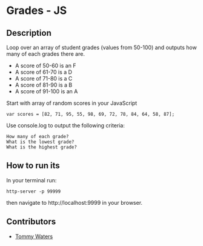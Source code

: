 # Grades - JS



## Description
Loop over an array of student grades (values from 50-100) and outputs how many of each grades there are.

- A score of 50-60 is an F
- A score of 61-70 is a D
- A score of 71-80 is a C
- A score of 81-90 is a B
- A score of 91-100 is an A

Start with array of random scores in your JavaScript
```
var scores = [82, 71, 95, 55, 98, 69, 72, 78, 84, 64, 58, 87];

```
Use console.log to output the following criteria:
```
How many of each grade?
What is the lowest grade?
What is the highest grade?
```
## How to run its
In your terminal run:
```
http-server -p 99999
```
then navigate to http://localhost:9999 in your browser.

## Contributors
- [Tommy Waters](https://github.com/Thomaswaters05)
